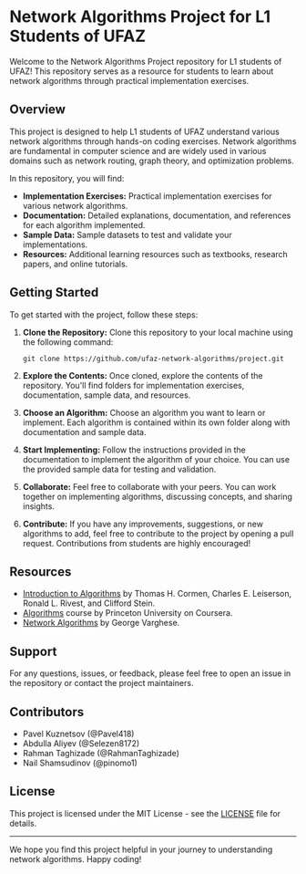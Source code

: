 # Network Algorithms Project for L1 Students of UFAZ

Welcome to the Network Algorithms Project repository for L1 students of UFAZ! This repository serves as a resource for students to learn about network algorithms through practical implementation exercises.

## Overview

This project is designed to help L1 students of UFAZ understand various network algorithms through hands-on coding exercises. Network algorithms are fundamental in computer science and are widely used in various domains such as network routing, graph theory, and optimization problems.

In this repository, you will find:

- **Implementation Exercises:** Practical implementation exercises for various network algorithms.
- **Documentation:** Detailed explanations, documentation, and references for each algorithm implemented.
- **Sample Data:** Sample datasets to test and validate your implementations.
- **Resources:** Additional learning resources such as textbooks, research papers, and online tutorials.

## Getting Started

To get started with the project, follow these steps:

1. **Clone the Repository:** Clone this repository to your local machine using the following command:
   ```
   git clone https://github.com/ufaz-network-algorithms/project.git
   ```

2. **Explore the Contents:** Once cloned, explore the contents of the repository. You'll find folders for implementation exercises, documentation, sample data, and resources.

3. **Choose an Algorithm:** Choose an algorithm you want to learn or implement. Each algorithm is contained within its own folder along with documentation and sample data.

4. **Start Implementing:** Follow the instructions provided in the documentation to implement the algorithm of your choice. You can use the provided sample data for testing and validation.

5. **Collaborate:** Feel free to collaborate with your peers. You can work together on implementing algorithms, discussing concepts, and sharing insights.

6. **Contribute:** If you have any improvements, suggestions, or new algorithms to add, feel free to contribute to the project by opening a pull request. Contributions from students are highly encouraged!

## Resources

- [Introduction to Algorithms](https://mitpress.mit.edu/books/introduction-algorithms-third-edition) by Thomas H. Cormen, Charles E. Leiserson, Ronald L. Rivest, and Clifford Stein.
- [Algorithms](https://algs4.cs.princeton.edu/home/) course by Princeton University on Coursera.
- [Network Algorithms](https://www.springer.com/gp/book/9783642406750) by George Varghese.

## Support

For any questions, issues, or feedback, please feel free to open an issue in the repository or contact the project maintainers.

## Contributors

- Pavel Kuznetsov (@Pavel418)
- Abdulla Aliyev (@Selezen8172)
- Rahman Taghizade (@RahmanTaghizade)
- Nail Shamsudinov (@pinomo1)

## License

This project is licensed under the MIT License - see the [LICENSE](LICENSE) file for details.

---

We hope you find this project helpful in your journey to understanding network algorithms. Happy coding!
